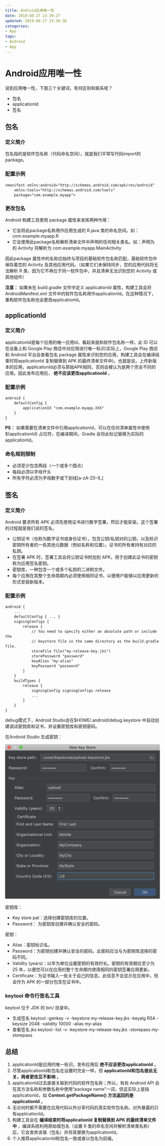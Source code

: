 ```yaml
---
title: Android应用唯一性
date: 2019-08-27 23:39:27
updated: 2019-08-27 23:39:30
categories:
- App
tags:
- Android
- App
---
```


# Android应用唯一性

说到应用唯一性，下面三个关键词，有何区别和联系呢？

* 包名
* applicationId
* 签名

## 包名

### 定义简介

包名指的是软件包名称（代码命名空间）。就是我们平常写代码import的package。

### 配置示例

```包名
<manifest xmlns:android="http://schemas.android.com/apk/res/android"
    xmlns:tools="http://schemas.android.com/tools"
    package="com.example.myapp">
```

### 更改包名

Android 构建工具使用 package 属性来发挥两种作用：

* 它会将此package名称用作应用生成的 R.java 类的命名空间。如：com.example.myapp.R
* 它会使用此package名称解析清单文件中声明的任何相关类名。如：声明为 <activity android:name=".MainActivity"> 的 Activity 将解析为 com.example.myapp.MainActivity

因此package 属性中的名称应始终与项目的基础软件包名称匹配，基础软件包中保存着您的 Activity 及其他应用代码。（如果它们未保持同步，您的应用代码将无法解析 R 类，因为它不再位于同一软件包中，并且清单无法识别您的 Activity 或其他组件）

**注意：** 如果未在 build.gradle 文件中定义 applicationId 属性，构建工具会将 AndroidManifest.xml 文件中的软件包名称用作applicationId。在这种情况下，重构软件包名称也会更改applicationId。

## applicationId

### 定义简介

applicationId是每个应用的唯一应用Id，看起来就和软件包名称一样。此 ID 可以在设备上和 Google Play 商店中对应用进行唯一标识(实际上，Google Play 商店和 Android 平台会查看包名 package 属性来识别您的应用，构建工具会在编译结束时将applicationId 复制替换到 APK 的最终清单文件中)。也就是说，上传新版本的应用，applicationId必须与原始APK相同，否则会被认为是两个完全不同的应用。因此发布应用后， **绝不应该更改applicationId** 。

### 配置示例

```applicationId
android {
    defaultConfig {
        applicationId "com.example.myapp.XXX"
    }
}
```

**PS：** 如果需要在清单文件中引用applicationId，可以在任何清单属性中使用 ${applicationId} 占位符，在编译期间，Gradle 会将此标记替换为实际的applicationId。

### 命名规则限制

* 必须至少包含两段（一个或多个圆点）
* 每段必须以字母开头
* 所有字符必须为字母数字或下划线[a-zA-Z0-9_]

## 签名

### 定义简介

Android 要求所有 APK 必须先使用证书进行数字签署，然后才能安装。这个签署的过程就是我们说的签名。

* 公钥证书（也称为数字证书或身份证书），包含公钥/私钥对的公钥，以及标识密钥所有者的一些其他元数据（例如名称和位置）。证书的所有者持有对应的私钥。
* 在签署 APK 时，签署工具会将公钥证书附加到 APK，用于创建此证书的密钥称为应用签名密钥。
* 密钥库，一种包含一个或多个私钥的二进制文件。
* 每个应用在其整个生命周期内必须使用相同证书，以便用户能够以应用更新的形式安装新版本。

### 配置示例

```签名配置
android {
    ...
    defaultConfig { ... }
    signingConfigs {
        release {
            // You need to specify either an absolute path or include the
            // keystore file in the same directory as the build.gradle file.
            storeFile file("my-release-key.jks")
            storePassword "password"
            keyAlias "my-alias"
            keyPassword "password"
        }
    }
    buildTypes {
        release {
            signingConfig signingConfigs.release
            ...
        }
    }
}
```

debug模式下，Android Studio会在$HOME/.android/debug.keystore 中自动创建调试密钥库和证书，并设置密钥库和密钥密码。

在Android Studio 生成密钥：

<center>

![New Key Store](https://github.com/CodePoem/CodePoem.github.io/raw/hexo/source/assert/img/app/appuniqueness/keystore-example.png)

</center>

密钥库：

* Key store pat：选择创建密钥库的位置。
* Password： 为密钥库创建并确认安全的密码。

密钥：

* Alias：密钥标识名。
* Password：为密钥创建并确认安全的密码。此密码应当与为密钥库选择的密码不同。
* Validity (years)：以年为单位设置密钥的有效时长。密钥的有效期应至少为 25 年，以便您可以在应用的整个生命期内使用相同的密钥签署应用更新。
* Certificate：为证书输入一些关于自己的信息。此信息不会显示在应用中，但会作为 APK 的一部分包含在证书中。

### keytool 命令行签名工具

keytool 位于 JDK 的 bin/ 目录中。

* 生成签名 keytool -genkey -v -keystore my-release-key.jks -keyalg RSA -keysize 2048 -validity 10000 -alias my-alias
* 查看签名 jks keytool -list -v -keystore my-release-key.jks -storepass my-storepass

## 总结

1. applicationId是应用的唯一标识。发布应用后 **绝不应该更改applicationId** 。
2. 尽管applicationId和包名在设置时完全一样，但 **applicationId和包名彼此无关，两者更改互不影响** 。
3. applicationId过去直接关联到代码的软件包名称；所以，有些 Android API 会在其方法名称和参数名称中使用“package name”一词，但这实际上是指applicationId，如 **Context.getPackageName() 方法返回的是applicationId** 。
4. 无论何时都不需要在应用代码以外分享代码的真实软件包名称。对外暴露的只有applicationId。
5. 构建工具会在 **编译结束时将applicationId 复制替换到 APK 的最终清单文件中** ，编译系统利用原始值包名（设置 R 类的命名空间并解析清单类名称）后，它会舍弃该值（包名）并将其替换为applicationId。
6. 个人推荐applicationId和包名一致或者以包名为前缀。
